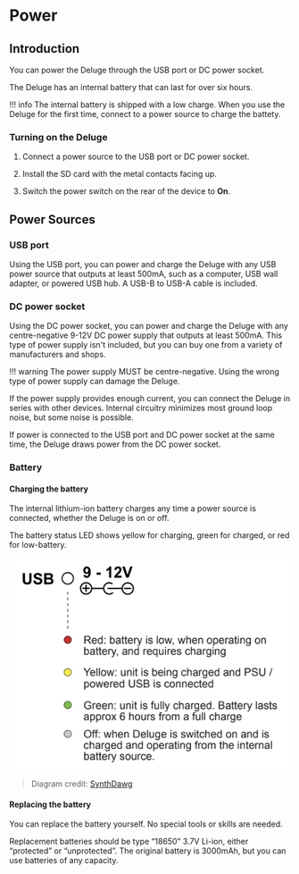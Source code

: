 # Power

## Introduction

You can power the Deluge through the USB port or DC power socket.

The Deluge has an internal battery that can last for over six hours.

!!! info
    The internal battery is shipped with a low charge. When you use the Deluge for the first time, connect to a power source to charge the battety.

### Turning on the Deluge

1. Connect a power source to the USB port or DC power socket.

1. Install the SD card with the metal contacts facing up.

1. Switch the power switch on the rear of the device to **On**.

## Power Sources

### USB port

Using the USB port, you can power and charge the Deluge with any USB power source that outputs at least 500mA, such as a computer, USB wall adapter, or powered USB hub. A USB-B to USB-A cable is included.

### DC power socket

Using the DC power socket, you can power and charge the Deluge with any centre-negative 9-12V DC power supply that outputs at least 500mA. This type of power supply isn't included, but you can buy one from a variety of manufacturers and shops.

!!! warning
    The power supply MUST be centre-negative. Using the wrong type of power supply can damage the Deluge.

If the power supply provides enough current, you can connect the Deluge in series with other devices. Internal circuitry minimizes most ground loop noise, but some noise is possible.

If power is connected to the USB port and DC power socket at the same time, the Deluge draws power from the DC power socket.

### Battery

#### Charging the battery

The internal lithium-ion battery charges any time a power source is connected, whether the Deluge is on or off.

The battery status LED shows yellow for charging, green for charged, or red for low-battery.

![An diagram of the Synthstrom Deluge battery LED statuses](../../../images/power.png "Synthstrom Deluge Power Up Options and Battery States")
> Diagram credit: [SynthDawg](https://www.synthdawg.com)

#### Replacing the battery

You can replace the battery yourself. No special tools or skills are needed.

Replacement batteries should be type “18650” 3.7V Li-ion, either “protected” or “unprotected”. The original battery is 3000mAh, but you can use batteries of any capacity.
